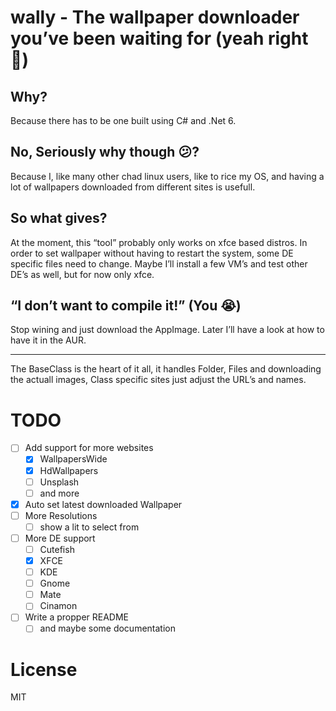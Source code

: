 # wally - The wallpaper downloader you’ve been waiting for (yeah right 🤣)

## Why?

Because there has to be one built using C# and .Net 6.

## No, Seriously why though 😕?

Because I, like many other chad linux users, like to rice my OS, and having a lot of wallpapers downloaded from different sites is usefull.

## So what gives?

At the moment, this “tool” probably only works on xfce based distros. In order to set wallpaper without having to restart the system, some DE specific files need to change. Maybe I’ll install a few VM’s and test other DE’s as well, but for now only xfce.

## “I don’t want to compile it!” (You 😭)

Stop wining and just download the AppImage. Later I’ll have a look at how to have it in the AUR.

* * *

The BaseClass is the heart of it all, it handles Folder, Files and downloading the actuall images, Class specific sites just adjust the URL’s and names.

# TODO

- [ ] Add support for more websites
    - [x] WallpapersWide
    - [x] HdWallpapers
    - [ ] Unsplash
    - [ ] and more
- [x] Auto set latest downloaded Wallpaper
- [ ] More Resolutions
    - [ ] show a lit to select from
- [ ] More DE support
    - [ ] Cutefish
    - [x] XFCE
    - [ ] KDE
    - [ ] Gnome
    - [ ] Mate
    - [ ] Cinamon
- [ ] Write a propper README
    - [ ] and maybe some documentation

# License

MIT